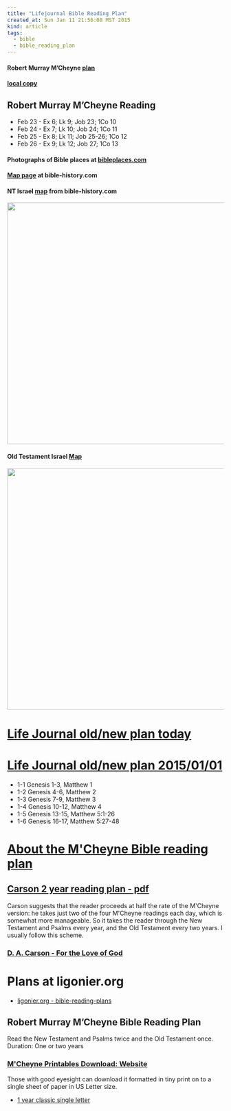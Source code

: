 ```yaml
---
title: "Lifejournal Bible Reading Plan"
created_at: Sun Jan 11 21:56:08 MST 2015
kind: article
tags:
  - bible
  - bible_reading_plan
---
```


#### Robert Murray M’Cheyne [plan](http://www.edginet.org/mcheyne/year_classic_single_letter.pdf)

#### [local copy](/assets/pdf/year_classic_single_letter.pdf)

## Robert Murray M’Cheyne Reading

* Feb 23 - Ex 6; Lk 9; Job 23; 1Co 10
* Feb 24 - Ex 7; Lk 10; Job 24; 1Co 11
* Feb 25 - Ex 8; Lk 11; Job 25-26; 1Co 12
* Feb 26 - Ex 9; Lk 12; Job 27; 1Co 13

#### Photographs of Bible places at [bibleplaces.com](http://www.bibleplaces.com)

#### [Map page](http://www.bible-history.com/maps/) at bible-history.com

#### NT Israel [map](http://www.bible-history.com/geography/ancient-israel/nt_israel-flat.jpg) from bible-history.com

<img src="/assets/images/nt_israel-flat.jpg" width="560px" >

#### Old Testament Israel [Map](http://www.bible-history.com/geography/ancient-israel/ot_israel-flat.jpg)

<img src="/assets/images/ot_israel-flat.jpg" width="560px" >


# [Life Journal old/new plan today](https://www.biblegateway.com/reading-plans/old-new-testament/today)


# [Life Journal old/new plan 2015/01/01](https://www.biblegateway.com/reading-plans/old-new-testament/2015/01/01?version=NIV)

* 1-1 Genesis 1-3, Matthew 1
* 1-2 Genesis 4-6, Matthew 2
* 1-3 Genesis 7-9, Matthew 3
* 1-4 Genesis 10-12, Matthew 4
* 1-5 Genesis 13-15, Matthew 5:1-26
* 1-6 Genesis 16-17, Matthew 5:27-48

# [About the M'Cheyne Bible reading plan](http://www.edginet.org/mcheyne/info.html)

## [Carson 2 year reading plan - pdf](http://www.edginet.org/mcheyne/year_carson_letter.pdf)

Carson suggests that the reader proceeds at half the rate of the M'Cheyne
version: he takes just two of the four M'Cheyne readings each day,
which is somewhat more manageable. So it takes the reader through the
New Testament and Psalms every year, and the Old Testament every two
years. I usually follow this scheme.

### [D. A. Carson - For the Love of God](http://www.crossway.org/books/for-the-love-of-god-tpb-1/)

# Plans at ligonier.org

* [ligonier.org - bible-reading-plans](http://www.ligonier.org/blog/bible-reading-plans/)

## Robert Murray M’Cheyne Bible Reading Plan

Read the New Testament and Psalms twice and the Old Testament once.
Duration: One or two years

### [M'Cheyne Printables Download: Website](http://www.edginet.org/mcheyne/printables.html)

Those with good eyesight can download it formatted in tiny print on to
a single sheet of paper in US Letter size.

* [1 year classic single letter](http://www.edginet.org/mcheyne/year_classic_single_letter.pdf)

